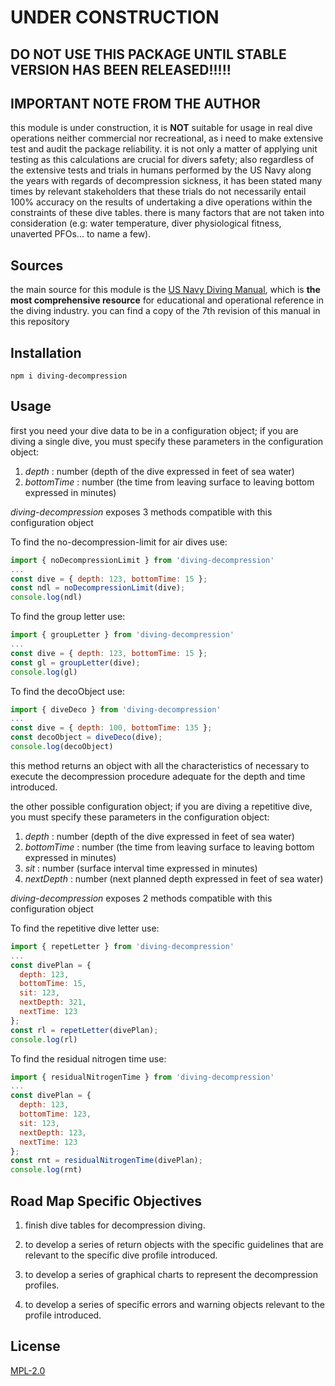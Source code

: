 # UNDER CONSTRUCTION

## DO NOT USE THIS PACKAGE UNTIL STABLE VERSION HAS BEEN RELEASED!!!!!

## IMPORTANT NOTE FROM THE AUTHOR
this module is under construction, it is **__NOT__** suitable for usage in real dive operations neither commercial nor recreational, as i need to make extensive test and audit the package reliability. it is not only a matter of applying unit testing as this calculations are crucial for divers safety; also regardless of the extensive tests and trials in humans performed by the US Navy along the years with regards of decompression sickness, it has been stated many times by relevant stakeholders that these trials do not necessarily entail 100% accuracy on the results of undertaking a dive operations within the constraints of these dive tables. there is many factors that are not taken into consideration (e.g: water temperature, diver physiological fitness, unaverted PFOs... to name a few). 

## Sources
the main source for this module is the [US Navy Diving Manual](https://en.wikipedia.org/wiki/U.S._Navy_Diving_Manual "US Navy Diving Manual Rev7"), which is __the most comprehensive resource__ for educational and operational reference in the diving industry. you can find a copy of the 7th revision of this manual in this repository


## Installation

```
npm i diving-decompression
```

## Usage

first you need your dive data to be in a configuration object; if you are diving a single dive, you must specify these parameters in the configuration object:

1. _depth_ : number (depth of the dive expressed in feet of sea water) 
2. _bottomTime_ : number (the time from leaving surface to leaving bottom expressed in minutes)

_diving-decompression_ exposes 3 methods compatible with this configuration object

To find the no-decompression-limit for air dives use:

```javascript
import { noDecompressionLimit } from 'diving-decompression'
...
const dive = { depth: 123, bottomTime: 15 };
const ndl = noDecompressionLimit(dive);
console.log(ndl)
```

To find the group letter use:

```javascript
import { groupLetter } from 'diving-decompression'
...
const dive = { depth: 123, bottomTime: 15 };
const gl = groupLetter(dive);
console.log(gl)
```

To find the decoObject use:

```javascript
import { diveDeco } from 'diving-decompression'
...
const dive = { depth: 100, bottomTime: 135 };
const decoObject = diveDeco(dive);
console.log(decoObject)
```
this  method returns an object with all the characteristics of necessary to execute the decompression procedure adequate for the depth and time introduced.


the other possible configuration object; if you are diving a repetitive dive, you must specify these parameters in the configuration object:

1. _depth_ : number (depth of the dive expressed in feet of sea water) 
2. _bottomTime_ : number (the time from leaving surface to leaving bottom expressed in minutes)
3. _sit_ : number (surface interval time expressed in minutes)
4. _nextDepth_ : number (next planned depth expressed in feet of sea water)

_diving-decompression_ exposes 2 methods compatible with this configuration object

To find the repetitive dive letter use:

```javascript
import { repetLetter } from 'diving-decompression'
...
const divePlan = { 
  depth: 123, 
  bottomTime: 15, 
  sit: 123,
  nextDepth: 321,
  nextTime: 123
};
const rl = repetLetter(divePlan);
console.log(rl)
```

To find the residual nitrogen time use:

```javascript
import { residualNitrogenTime } from 'diving-decompression'
...
const divePlan = { 
  depth: 123, 
  bottomTime: 123, 
  sit: 123,
  nextDepth: 123,
  nextTime: 123
};
const rnt = residualNitrogenTime(divePlan);
console.log(rnt)
```

## Road Map Specific Objectives

1. finish dive tables for decompression diving.

2. to develop a series of return objects with the specific guidelines that are relevant to the specific dive profile introduced.

3. to develop a series of graphical charts to represent the decompression profiles.

4. to develop a series of specific errors and warning objects relevant to the profile introduced.

## License
[MPL-2.0](https://choosealicense.com/licenses/mpl-2.0/)
